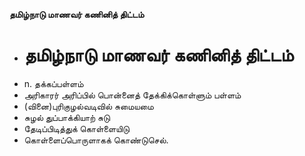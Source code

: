 **தமிழ்நாடு மாணவர் கணினித் திட்டம்**
- # தமிழ்நாடு மாணவர் கணினித் திட்டம்
- n. தக்கப்பள்ளம்
-  அரிகாரர் அரிப்பில் பொன்னைத் தேக்கிக்கொள்ளும் பள்ளம்
- (வினை)புரிகுழல்வடிவில் சுமையமை
- சுழல் துப்பாக்கியாற் சுடு
- தேடிப்பிடித்துக் கொள்ளையிடு
- கொள்ளைப்பொருளாகக் கொண்டுசெல்.

